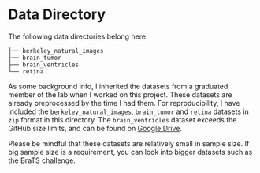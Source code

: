 # Data Directory

The following data directories belong here:
```
├── berkeley_natural_images
├── brain_tumor
├── brain_ventricles
└── retina
```

As some background info, I inherited the datasets from a graduated member of the lab when I worked on this project. These datasets are already preprocessed by the time I had them. For reproducibility, I have included the `berkeley_natural_images`, `brain_tumor` and `retina` datasets in `zip` format in this directory. The `brain_ventricles` dataset exceeds the GitHub size limits, and can be found on [Google Drive](https://drive.google.com/file/d/1TB5Zu3J4UbEleJUuNf-h1AymOn1jOoQe/view?usp=sharing).

Please be mindful that these datasets are relatively small in sample size. If big sample size is a requirement, you can look into bigger datasets such as the BraTS challenge.
